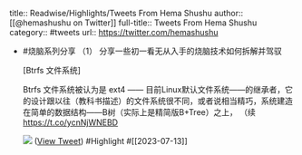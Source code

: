 title:: Readwise/Highlights/Tweets From Hema Shushu
author:: [[@hemashushu on Twitter]]
full-title:: Tweets From Hema Shushu
category:: #tweets
url:: https://twitter.com/hemashushu

- #烧脑系列分享 （1）
  分享一些初一看无从入手的烧脑技术如何拆解并驾驭
  
  [Btrfs 文件系统]
  
  Btrfs 文件系统被认为是 ext4 —— 目前Linux默认文件系统——的继承者，它的设计跟以往（教科书描述）的文件系统很不同，或者说相当精巧，系统建造在简单的数据结构——B树（实际上是精简版B+Tree）之上，
  （续 https://t.co/ycnNjWNEBD
  
  ![](https://pbs.twimg.com/media/F0ztxcVaEAAOcKY.jpg) ([View Tweet](https://twitter.com/hemashushu/status/1678986265587507200)) #Highlight #[[2023-07-13]]